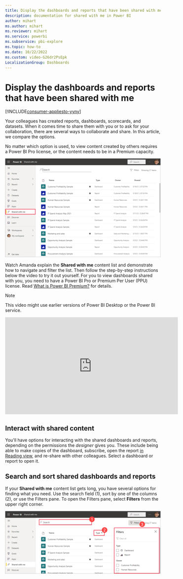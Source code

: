 ```yaml
---
title: Display the dashboards and reports that have been shared with me
description: documentation for shared with me in Power BI
author: mihart
ms.author: mihart
ms.reviewer: mihart
ms.service: powerbi
ms.subservice: pbi-explore
ms.topic: how-to
ms.date: 10/22/2022
ms.custom: video-G26dr2PsEpk
LocalizationGroup: Dashboards
---
```

# Display the dashboards and reports that have been shared with me

[!INCLUDE[consumer-appliesto-yyny](../includes/consumer-appliesto-yyny.md)]


Your colleagues has created  reports, dashboards, scorecards, and datasets. When it comes time to share them with you or to ask for your collaboration, there are several ways to collaborate and share. In this article, we compare the options. 

No matter which option is used, to view content created by others requires a Power BI Pro license, or the content needs to be in a Premium capacity. 

![Share icon](./media/end-user-shared-with-me/power-bi-shared-with-me.png)

Watch Amanda explain the **Shared with me** content list and demonstrate how to navigate and filter the list. Then follow the step-by-step instructions below the video to try it out yourself. For you to view dashboards shared with you, you need to have a Power BI Pro or Premium Per User (PPU) license. Read [What is Power BI Premium?](../enterprise/service-premium-what-is.md) for details.
    

> [!NOTE]  
> This video might use earlier versions of Power BI Desktop or the Power BI service.    

<iframe width="560" height="315" src="https://www.youtube.com/embed/G26dr2PsEpk" frameborder="0" allowfullscreen></iframe>

## Interact with shared content

You'll have options for interacting with the shared dashboards and reports, depending on the permissions the *designer* gives you. These include being able to make copies of the dashboard, subscribe, open the report [in Reading view](end-user-reading-view.md), and re-share with other colleagues. Select a dashboard or report to open it.


## Search and sort shared dashboards and reports
If your **Shared with me** content list gets long, you have several options for finding what you need. Use the search field (1), sort by one of the columns (2), or use the Filters pane. To open the Filters pane, select **Filters** from the upper right corner.    

![dashboard Owner and Search](./media/end-user-shared-with-me/power-bi-filter.png)
